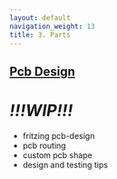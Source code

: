 ```yaml
---
layout: default
navigation_weight: 13
title: 3. Parts
---
```

## [Pcb Design](00_pcbdesign.html)

# *!!!WIP!!!*
- fritzing pcb-design
- pcb routing
- custom pcb shape
- design and testing tips
